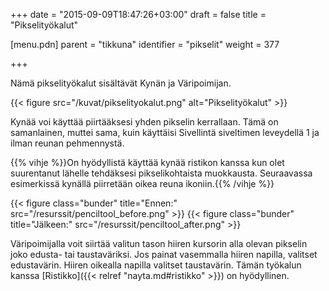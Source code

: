 +++
date = "2015-09-09T18:47:26+03:00"
draft = false
title = "Pikselityökalut"

[menu.pdn]
	parent = "tikkuna"
	identifier = "pikselit"
	weight = 377

+++

Nämä pikselityökalut sisältävät Kynän ja Väripoimijan.

{{< figure src="/kuvat/pikselityokalut.png" alt="Pikselityökalut" >}}

Kynää voi käyttää piirtääksesi yhden pikselin kerrallaan. Tämä on samanlainen, muttei sama, kuin käyttäisi Sivellintä siveltimen leveydellä 1 ja ilman reunan pehmennystä.

{{% vihje %}}On hyödyllistä käyttää kynää ristikon kanssa kun olet suurentanut lähelle tehdäksesi pikselikohtaista muokkausta. Seuraavassa esimerkissä kynällä piirretään oikea reuna ikoniin.{{% /vihje %}}

{{< figure class="bunder" title="Ennen:" src="/resurssit/penciltool_before.png" >}}
{{< figure class="bunder" title="Jälkeen:" src="/resurssit/penciltool_after.png" >}}

Väripoimijalla voit siirtää valitun tason hiiren kursorin alla olevan pikselin joko edusta- tai taustaväriksi. Jos painat vasemmalla hiiren napilla, valitset edustavärin. 
Hiiren oikealla napilla valitset taustavärin. Tämän työkalun kanssa [Ristikko]({{< relref "nayta.md#ristikko" >}}) on hyödyllinen.
